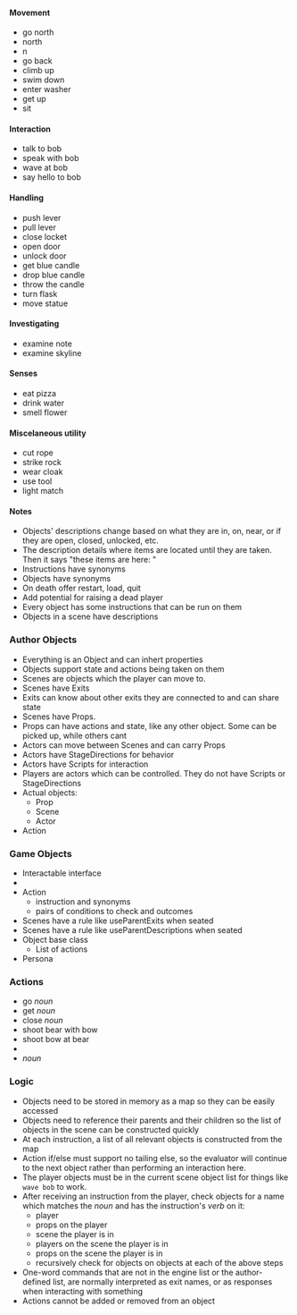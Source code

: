 #### Movement
* go north
* north
* n
* go back
* climb up
* swim down
* enter washer
* get up
* sit

#### Interaction
* talk to bob
* speak with bob
* wave at bob
* say hello to bob

#### Handling
* push lever
* pull lever
* close locket
* open door
* unlock door
* get blue candle
* drop blue candle
* throw the candle
* turn flask
* move statue

#### Investigating
* examine note
* examine skyline

#### Senses
* eat pizza
* drink water
* smell flower

#### Miscelaneous utility
* cut rope
* strike rock
* wear cloak
* use tool
* light match

#### Notes
* Objects' descriptions change based on what they are in, on, near, or if they are open, closed, unlocked, etc.
* The description details where items are located until they are taken. Then it says "these items are here: "
* Instructions have synonyms
* Objects have synonyms
* On death offer restart, load, quit
* Add potential for raising a dead player
* Every object has some instructions that can be run on them
* Objects in a scene have descriptions

</hr>

### Author Objects
* Everything is an Object and can inhert properties
* Objects support state and actions being taken on them
* Scenes are objects which the player can move to.
* Scenes have Exits
* Exits can know about other exits they are connected to and can share state
* Scenes have Props.
* Props can have actions and state, like any other object. Some can be picked up, while others cant
* Actors can move between Scenes and can carry Props
* Actors have StageDirections for behavior
* Actors have Scripts for interaction
* Players are actors which can be controlled. They do not have Scripts or StageDirections
* Actual objects:
    * Prop
    * Scene
    * Actor
* Action

### Game Objects
* Interactable interface
* 
* Action
    * instruction and synonyms
    * pairs of conditions to check and outcomes
* Scenes have a rule like useParentExits when seated
* Scenes have a rule like useParentDescriptions when seated
* Object base class
    * List of actions
* Persona

### Actions
* go *noun*
* get *noun*
* close *noun*
* shoot bear with bow
* shoot bow at bear
* 
* *noun*

### Logic
* Objects need to be stored in memory as a map so they can be easily accessed
* Objects need to reference their parents and their children so the list of objects in the scene can be constructed quickly
* At each instruction, a list of all relevant objects is constructed from the map
* Action if/else must support no tailing else, so the evaluator will continue to the next object rather than performing an interaction here.
* The player objects must be in the current scene object list for things like `wave bob` to work.
* After receiving an instruction from the player, check objects for a name which matches the *noun* and has the instruction's *verb* on it:
    * player
    * props on the player
    * scene the player is in
    * players on the scene the player is in
    * props on the scene the player is in
    * recursively check for objects on objects at each of the above steps
* One-word commands that are not in the engine list or the author-defined list, are normally interpreted as exit names, or as responses when interacting with something
* Actions cannot be added or removed from an object